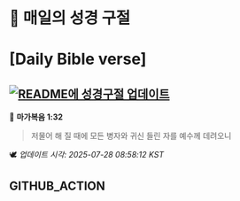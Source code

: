 # 🙏 매일의 성경 구절
# [Daily Bible verse]
## [![README에 성경구절 업데이트](https://github.com/DONGSUKA/first_test/actions/workflows/update-readme-bible.yml/badge.svg)](https://github.com/DONGSUKA/first_test/actions/workflows/update-readme-bible.yml)
<!-- START_BIBLE_VERSE -->
📖 **마가복음 1:32**
> 저물어 해 질 때에 모든 병자와 귀신 들린 자를 예수께 데려오니

🕊️ _업데이트 시각: 2025-07-28 08:58:12 KST_
  <!-- END_BIBLE_VERSE -->
## GITHUB_ACTION
